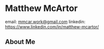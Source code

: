 # Matthew McArtor
email: mmcar.work@gmail.com
linkedin: https://www.linkedin.com/in/matthew-mcartor/

## About Me
